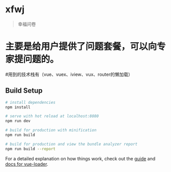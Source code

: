 # xfwj

> 幸福问卷
# 主要是给用户提供了问题套餐，可以向专家提问题的。
#用到的技术栈有（vue、vuex、iview、vux、router的懒加载）

## Build Setup

``` bash
# install dependencies
npm install

# serve with hot reload at localhost:8080
npm run dev

# build for production with minification
npm run build

# build for production and view the bundle analyzer report
npm run build --report
```

For a detailed explanation on how things work, check out the [guide](http://vuejs-templates.github.io/webpack/) and [docs for vue-loader](http://vuejs.github.io/vue-loader).
